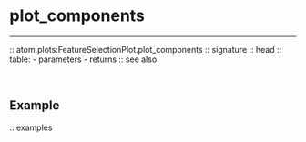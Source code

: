 # plot_components
-----------------

:: atom.plots:FeatureSelectionPlot.plot_components
    :: signature
    :: head
    :: table:
        - parameters
        - returns
    :: see also

<br>

## Example

:: examples
